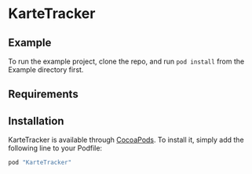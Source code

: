 # KarteTracker

## Example

To run the example project, clone the repo, and run `pod install` from the Example directory first.

## Requirements

## Installation

KarteTracker is available through [CocoaPods](http://cocoapods.org). To install
it, simply add the following line to your Podfile:

```ruby
pod "KarteTracker"
```
